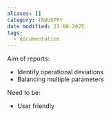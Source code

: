 ```yaml
---
aliases: []
category: INDUSTRY
date modified: 21-08-2025
tags:
  - documentation
---
```

Aim of reports:
- Identify operational deviations
- Balancing multiple parameters

Need to be:
- User friendly